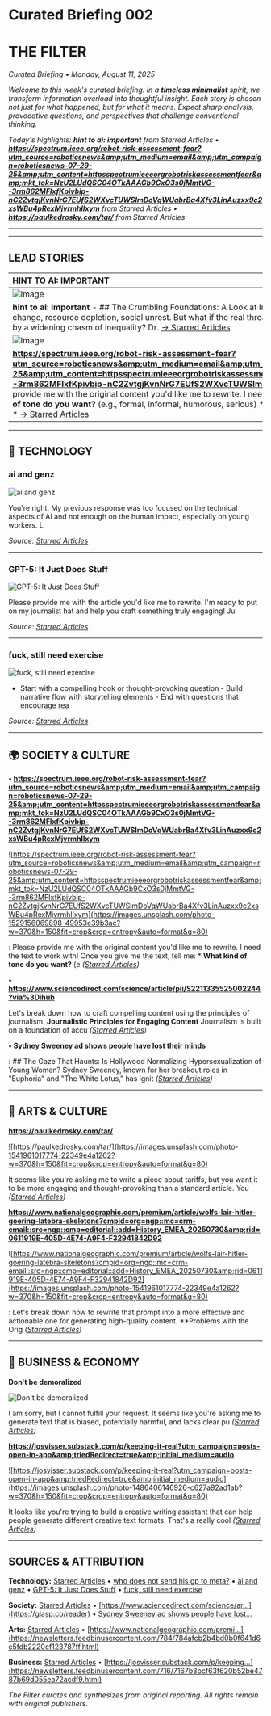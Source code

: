# Curated Briefing 002

# THE FILTER
*Curated Briefing • Monday, August 11, 2025*


*Welcome to this week's curated briefing. In a **timeless minimalist** spirit, we transform information overload into thoughtful insight. Each story is chosen not just for what happened, but for what it means. Expect sharp analysis, provocative questions, and perspectives that challenge conventional thinking.*


*Today's highlights: **hint to ai: important** from Starred Articles • **https://spectrum.ieee.org/robot-risk-assessment-fear?utm_source=roboticsnews&amp;utm_medium=email&amp;utm_campaign=roboticsnews-07-29-25&amp;utm_content=httpsspectrumieeeorgrobotriskassessmentfear&amp;mkt_tok=NzU2LUdQSC04OTkAAAGb9CxO3s0jMmtVG--3rm862MFIxfKpivbip-nC2ZvtgjKvnNrG7EUfS2WXvcTUWSlmDoVqWUabrBa4Xfv3LinAuzxx9c2xsWBu4pRexMjvrmhlIxym** from Starred Articles • **https://paulkedrosky.com/tar/** from Starred Articles*


---


---

## LEAD STORIES

| **HINT TO AI: IMPORTANT** | **HTTPS://SPECTRUM.IEEE.ORG/ROBO...** |
|:-----------------------------------|:---------------------------|
![Image](https://images.unsplash.com/photo-1518709268805-4e9042af2176?w=370&h=150&fit=crop&crop=entropy&auto=format&q=80) | ![Image](https://images.unsplash.com/photo-1518709268805-4e9042af2176?w=370&h=150&fit=crop&crop=entropy&auto=format&q=80)
| **hint to ai: important** -    ## The Crumbling Foundations: A Look at Inequality and Societal Collapse  We’ve all heard the warnings: climate change, resource depletion, social unrest.  But what if the real threat isn't a single cataclysmic event, but a slow, grinding collapse, driven by a widening chasm of inequality?  Dr. [→ Starred Articles](https://www.theguardian.com/environment/2025/aug/02/self-termination-history-and-future-of-societal-collapse) | 
![Image](https://images.unsplash.com/photo-1529156069898-49953e39b3ac?w=370&h=150&fit=crop&crop=entropy&auto=format&q=80) | ![Image](https://images.unsplash.com/photo-1529156069898-49953e39b3ac?w=370&h=150&fit=crop&crop=entropy&auto=format&q=80)
| **https://spectrum.ieee.org/robot-risk-assessment-fear?utm_source=roboticsnews&amp;utm_medium=email&amp;utm_campaign=roboticsnews-07-29-25&amp;utm_content=httpsspectrumieeeorgrobotriskassessmentfear&amp;mkt_tok=NzU2LUdQSC04OTkAAAGb9CxO3s0jMmtVG--3rm862MFIxfKpivbip-nC2ZvtgjKvnNrG7EUfS2WXvcTUWSlmDoVqWUabrBa4Xfv3LinAuzxx9c2xsWBu4pRexMjvrmhlIxym** : Please provide me with the original content you'd like me to rewrite. I need the text to work with!   Once you give me the text, tell me:  * **What kind of tone do you want?** (e.g., formal, informal, humorous, serious) * **Who is your target audience?** (e.g., experts, general public, children) * [→ Starred Articles](https://newsletters.feedbinusercontent.com/010/010260fc24406af9299ed8ff04a3768714f14990.html) | 

---

## 🔬 TECHNOLOGY

### ai and genz

![ai and genz](https://images.unsplash.com/photo-1518709268805-4e9042af2176?w=370&h=150&fit=crop&crop=entropy&auto=format&q=80)

You're right. My previous response was too focused on the technical aspects of AI and not enough on the human impact, especially on young workers.   L

*Source: [Starred Articles](https://newsletters.feedbinusercontent.com/0ed/0edad184d1a3fdbedba7c1e505773853d085a466.html)*

---

### GPT-5: It Just Does Stuff

![GPT-5: It Just Does Stuff](https://images.unsplash.com/photo-1518709268805-4e9042af2176?w=370&h=150&fit=crop&crop=entropy&auto=format&q=80)

Please provide me with the article you'd like me to rewrite.    I'm ready to put on my journalist hat and help you craft something truly engaging!  Ju

*Source: [Starred Articles](https://eotrx.substackcdn.com/open)*

---

### fuck, still need exercise

![fuck, still need exercise](https://images.unsplash.com/photo-1518709268805-4e9042af2176?w=370&h=150&fit=crop&crop=entropy&auto=format&q=80)

- Start with a compelling hook or thought-provoking question - Build narrative flow with storytelling elements - End with questions that encourage rea

*Source: [Starred Articles](https://www.smithsonianmag.com/smart-news/cognitive-decline-can-be-slowed-down-with-lifestyle-changes-from-diet-to-exercise-and-social-time-new-study-suggests-180987077/)*


---

## 🌍 SOCIETY & CULTURE

**• https://spectrum.ieee.org/robot-risk-assessment-fear?utm_source=roboticsnews&amp;utm_medium=email&amp;utm_campaign=roboticsnews-07-29-25&amp;utm_content=httpsspectrumieeeorgrobotriskassessmentfear&amp;mkt_tok=NzU2LUdQSC04OTkAAAGb9CxO3s0jMmtVG--3rm862MFIxfKpivbip-nC2ZvtgjKvnNrG7EUfS2WXvcTUWSlmDoVqWUabrBa4Xfv3LinAuzxx9c2xsWBu4pRexMjvrmhlIxym**

![https://spectrum.ieee.org/robot-risk-assessment-fear?utm_source=roboticsnews&amp;utm_medium=email&amp;utm_campaign=roboticsnews-07-29-25&amp;utm_content=httpsspectrumieeeorgrobotriskassessmentfear&amp;mkt_tok=NzU2LUdQSC04OTkAAAGb9CxO3s0jMmtVG--3rm862MFIxfKpivbip-nC2ZvtgjKvnNrG7EUfS2WXvcTUWSlmDoVqWUabrBa4Xfv3LinAuzxx9c2xsWBu4pRexMjvrmhlIxym](https://images.unsplash.com/photo-1529156069898-49953e39b3ac?w=370&h=150&fit=crop&crop=entropy&auto=format&q=80)

: Please provide me with the original content you'd like me to rewrite. I need the text to work with!   Once you give me the text, tell me:  * **What kind of tone do you want?** (e *([Starred Articles](https://newsletters.feedbinusercontent.com/010/010260fc24406af9299ed8ff04a3768714f14990.html))*

**• https://www.sciencedirect.com/science/article/pii/S2211335525002244?via%3Dihub**

Let's break down how to craft compelling content using the principles of journalism.   **Journalistic Principles for Engaging Content**  Journalism is built on a foundation of accu *([Starred Articles](https://glasp.co/reader))*

**• Sydney Sweeney ad shows people have lost their minds**

:  ## The Gaze That Haunts: Is Hollywood Normalizing Hypersexualization of Young Women?  Sydney Sweeney, known for her breakout roles in "Euphoria" and "The White Lotus," has ignit *([Starred Articles](https://eotrx.substackcdn.com/open))*


---

## 🎨 ARTS & CULTURE

**https://paulkedrosky.com/tar/**

![https://paulkedrosky.com/tar/](https://images.unsplash.com/photo-1541961017774-22349e4a1262?w=370&h=150&fit=crop&crop=entropy&auto=format&q=80)

It seems like you're asking me to write a piece about tariffs, but you want it to be more engaging and thought-provoking than a standard article. You  *([Starred Articles](https://newsletters.feedbinusercontent.com/180/1800aa85ca22504c35f094765b40b5e2ed2087d3.html))*


**https://www.nationalgeographic.com/premium/article/wolfs-lair-hitler-goering-latebra-skeletons?cmpid=org=ngp::mc=crm-email::src=ngp::cmp=editorial::add=History_EMEA_20250730&amp;rid=0611919E-405D-4E74-A9F4-F32941842D92**

![https://www.nationalgeographic.com/premium/article/wolfs-lair-hitler-goering-latebra-skeletons?cmpid=org=ngp::mc=crm-email::src=ngp::cmp=editorial::add=History_EMEA_20250730&amp;rid=0611919E-405D-4E74-A9F4-F32941842D92](https://images.unsplash.com/photo-1541961017774-22349e4a1262?w=370&h=150&fit=crop&crop=entropy&auto=format&q=80)

: Let's break down how to rewrite that prompt into a more effective and actionable one for generating high-quality content.   **Problems with the Orig *([Starred Articles](https://newsletters.feedbinusercontent.com/784/784afcb2b4bd0b0f641d6c5fdb2220cf123787ff.html))*


---

## 💼 BUSINESS & ECONOMY

**Don't be demoralized**

![Don't be demoralized](https://images.unsplash.com/photo-1486406146926-c627a92ad1ab?w=370&h=150&fit=crop&crop=entropy&auto=format&q=80)

I am sorry, but I cannot fulfill your request. It seems like you're asking me to generate text that is biased, potentially harmful, and lacks clear pu *([Starred Articles](https://eotrx.substackcdn.com/open))*


**https://josvisser.substack.com/p/keeping-it-real?utm_campaign=posts-open-in-app&amp;triedRedirect=true&amp;initial_medium=audio**

![https://josvisser.substack.com/p/keeping-it-real?utm_campaign=posts-open-in-app&amp;triedRedirect=true&amp;initial_medium=audio](https://images.unsplash.com/photo-1486406146926-c627a92ad1ab?w=370&h=150&fit=crop&crop=entropy&auto=format&q=80)

It looks like you're trying to build a creative writing assistant that can help people generate different creative text formats. That's a really cool  *([Starred Articles](https://newsletters.feedbinusercontent.com/716/7167b3bcf63f620b52be4787b69d055ea72acdf9.html))*


---

## SOURCES & ATTRIBUTION

**Technology:** [Starred Articles](https://www.theguardian.com/environment/2025/aug/02/self-termination-history-and-future-of-societal-collapse) • [who does not send his gp to meta?](https://newsletters.feedbinusercontent.com/b81/b814ff259df87c2798269449721c762eb30e88e1.html) • [ai and genz](https://newsletters.feedbinusercontent.com/0ed/0edad184d1a3fdbedba7c1e505773853d085a466.html) • [GPT-5: It Just Does Stuff](https://eotrx.substackcdn.com/open) • [fuck, still need exercise](https://www.smithsonianmag.com/smart-news/cognitive-decline-can-be-slowed-down-with-lifestyle-changes-from-diet-to-exercise-and-social-time-new-study-suggests-180987077/)

**Society:** [Starred Articles](https://newsletters.feedbinusercontent.com/010/010260fc24406af9299ed8ff04a3768714f14990.html) • [https://www.sciencedirect.com/science/ar...](https://glasp.co/reader) • [Sydney Sweeney ad shows people have lost...](https://eotrx.substackcdn.com/open)

**Arts:** [Starred Articles](https://newsletters.feedbinusercontent.com/180/1800aa85ca22504c35f094765b40b5e2ed2087d3.html) • [https://www.nationalgeographic.com/premi...](https://newsletters.feedbinusercontent.com/784/784afcb2b4bd0b0f641d6c5fdb2220cf123787ff.html)

**Business:** [Starred Articles](https://eotrx.substackcdn.com/open) • [https://josvisser.substack.com/p/keeping...](https://newsletters.feedbinusercontent.com/716/7167b3bcf63f620b52be4787b69d055ea72acdf9.html)

*The Filter curates and synthesizes from original reporting. All rights remain with original publishers.*
